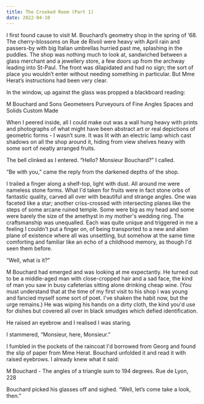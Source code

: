 ```yaml
---
title: The Crooked Room (Part 1)
date: 2022-04-10
---
```


I first found cause to visit M. Bouchard’s geometry shop in the spring of ‘68. The cherry-blossoms on Rue de Rivoli were heavy with April rain and passers-by with big Italian umbrellas hurried past me, splashing in the puddles. The shop was nothing much to look at, sandwiched between a glass merchant and a jewellery store, a few doors up from the archway leading into St-Paul. The front was dilapidated and had no sign; the sort of place you wouldn’t enter without needing something in particular. But Mme Herat’s instructions had been very clear.

In the window, up against the glass was propped a blackboard reading:

M Bouchard and Sons
Geometeers
Purveyours of Fine Angles
Spaces and Solids Custom Made

When I peered inside, all I could make out was a wall hung heavy with prints and photographs of what might have been abstract art or real depictions of geometric forms - I wasn’t sure. It was lit with an electric lamp which cast shadows on all the shop around it, hiding from view shelves heavy with some sort of neatly arranged fruits.

The bell clinked as I entered. “Hello? Monsieur Bouchard?” I called. 

“Be with you,” came the reply from the darkened depths of the shop.

I trailed a finger along a shelf-top, light with dust. All around me were nameless stone forms. What I'd taken for fruits were in fact stone orbs of fantastic quality, carved all over with beautiful and strange angles. One was faceted like a star; another criss-crossed with intersecting planes like the steps of some arcane ruined temple. Some were big as my head and some were barely the size of the amethyst in my mother's wedding ring. The craftsmanship was unequalled. Each was quite unique and triggered in me a feeling I couldn't put a finger on, of being transported to a new and alien plane of existence where all was unsettling, but somehow at the same time comforting and familiar like an echo of a childhood memory, as though I'd seen them before.

“Well, what is it?”

M Bouchard had emerged and was looking at me expectantly. He turned out to be a middle-aged man with close-cropped hair and a sad face, the kind of man you saw in busy cafeterias sitting alone drinking cheap wine. (You must understand that at the time of my first visit to his shop I was young and fancied myself some sort of poet. I've shaken the habit now, but the urge remains.) He was wiping his hands on a dirty cloth, the kind you'd use for dishes but covered all over in black smudges which defied identification.

He raised an eyebrow and I realised I was staring.

I stammered, “Monsieur, here, Monsieur.”

I fumbled in the pockets of the raincoat I'd borrowed from Georg and found the slip of paper from Mme Herat. Bouchard unfolded it and read it with raised eyebrows. I already knew what it said:

M Bouchard -
The angles of a triangle sum to 194 degrees.
Rue de Lyon, 228

Bouchard picked his glasses off and sighed. “Well, let’s come take a look, then.”
